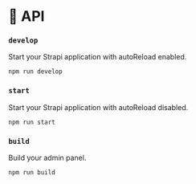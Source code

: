 # 🚀 API

### `develop`

Start your Strapi application with autoReload enabled.

```
npm run develop
```

### `start`

Start your Strapi application with autoReload disabled.

```
npm run start
```

### `build`

Build your admin panel.

```
npm run build
```
